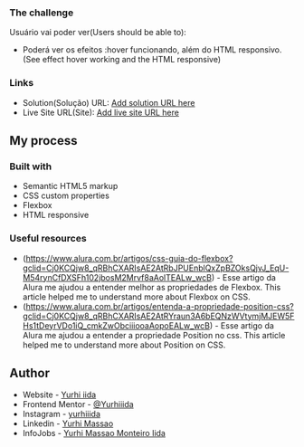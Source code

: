 ### The challenge

Usuário vai poder ver(Users should be able to):

- Poderá ver os efeitos :hover funcionando, além do HTML responsivo. (See effect  hover working and the HTML responsive)

### Links

- Solution(Solução) URL: [Add solution URL here](https://your-solution-url.com)
- Live Site URL(Site): [Add live site URL here](https://your-live-site-url.com)

## My process

### Built with

- Semantic HTML5 markup
- CSS custom properties
- Flexbox
- HTML responsive

### Useful resources

- (https://www.alura.com.br/artigos/css-guia-do-flexbox?gclid=Cj0KCQjw8_qRBhCXARIsAE2AtRbJPUEnblQxZpBZOksQjvJ_EqU-M54rynCfDXSFh102jbosM2Mrvf8aAolTEALw_wcB) - Esse artigo da Alura me ajudou a entender melhor as propriedades de Flexbox.
This article helped me to understand more about Flexbox on CSS.
- (https://www.alura.com.br/artigos/entenda-a-propriedade-position-css?gclid=Cj0KCQjw8_qRBhCXARIsAE2AtRYraun3A6bEQNzWVtymjMJEW5FHs1tDeyrVDo1iQ_cmkZwObciiiooaAopoEALw_wcB) - Esse artigo da Alura me ajudou a entender a propriedade Position no css.
This article helped me to understand more about Position on CSS.

## Author

- Website - [Yurhi iida](https://github.com/Yurhiiida?tab=repositories)
- Frontend Mentor - [@Yurhiiida](https://www.frontendmentor.io/profile/Yurhiiida)
- Instagram - [yurhiiida](https://www.instagram.com/yurhiiida/)
- Linkedin - [Yurhi Massao](https://www.linkedin.com/in/yurhi-massao-54a863231/)
- InfoJobs - [Yurhi Massao Monteiro Iida](https://www.infojobs.com.br/candidate/cv/detail2.aspx)
